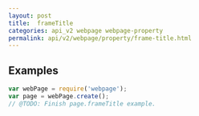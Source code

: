 ```yaml
---
layout: post
title:  frameTitle
categories: api_v2 webpage webpage-property
permalink: api/v2/webpage/property/frame-title.html
---
```


## Examples

```javascript
var webPage = require('webpage');
var page = webPage.create();
// @TODO: Finish page.frameTitle example.
```








